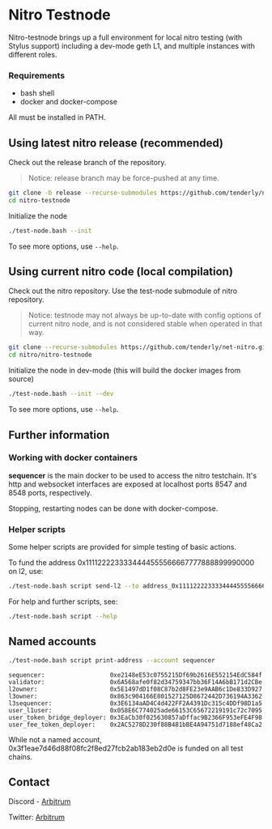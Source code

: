 # Nitro Testnode

Nitro-testnode brings up a full environment for local nitro testing (with Stylus support) including a dev-mode geth L1, and multiple instances with different roles.

### Requirements

* bash shell
* docker and docker-compose

All must be installed in PATH.

## Using latest nitro release (recommended)

Check out the release branch of the repository.

> Notice: release branch may be force-pushed at any time.

```bash
git clone -b release --recurse-submodules https://github.com/tenderly/net-nitro-testnode.git
cd nitro-testnode
```

Initialize the node

```bash
./test-node.bash --init
```
To see more options, use `--help`.

## Using current nitro code (local compilation)

Check out the nitro repository. Use the test-node submodule of nitro repository.

> Notice: testnode may not always be up-to-date with config options of current nitro node, and is not considered stable when operated in that way.

```bash
git clone --recurse-submodules https://github.com/tenderly/net-nitro.git
cd nitro/nitro-testnode
```

Initialize the node in dev-mode (this will build the docker images from source)
```bash
./test-node.bash --init --dev
```
To see more options, use `--help`.

## Further information

### Working with docker containers

**sequencer** is the main docker to be used to access the nitro testchain. It's http and websocket interfaces are exposed at localhost ports 8547 and 8548 ports, respectively.

Stopping, restarting nodes can be done with docker-compose.

### Helper scripts

Some helper scripts are provided for simple testing of basic actions.

To fund the address 0x1111222233334444555566667777888899990000 on l2, use:

```bash
./test-node.bash script send-l2 --to address_0x1111222233334444555566667777888899990000
```

For help and further scripts, see:

```bash
./test-node.bash script --help
```

## Named accounts

```bash
./test-node.bash script print-address --account sequencer
```
```
sequencer:                  0xe2148eE53c0755215Df69b2616E552154EdC584f
validator:                  0x6A568afe0f82d34759347bb36F14A6bB171d2CBe
l2owner:                    0x5E1497dD1f08C87b2d8FE23e9AAB6c1De833D927
l3owner:                    0x863c904166E801527125D8672442D736194A3362
l3sequencer:                0x3E6134aAD4C4d422FF2A4391Dc315c4DDf98D1a5
user_l1user:                0x058E6C774025ade66153C65672219191c72c7095
user_token_bridge_deployer: 0x3EaCb30f025630857aDffac9B2366F953eFE4F98
user_fee_token_deployer:    0x2AC5278D230f88B481bBE4A94751d7188ef48Ca2
```

While not a named account, 0x3f1eae7d46d88f08fc2f8ed27fcb2ab183eb2d0e is funded on all test chains.

## Contact

Discord - [Arbitrum](https://discord.com/invite/5KE54JwyTs)

Twitter: [Arbitrum](https://twitter.com/arbitrum)



